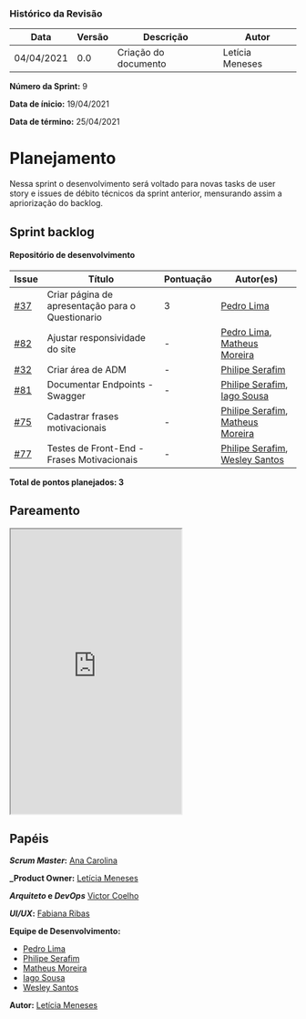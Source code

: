 ### Histórico da Revisão
| Data | Versão | Descrição | Autor |
|---|---|---|---|
| 04/04/2021| 0.0 |Criação do documento | Letícia Meneses |


**Número da Sprint:** 9

**Data de ínicio:** 19/04/2021

**Data de término:** 25/04/2021

# **Planejamento**
Nessa sprint o desenvolvimento será voltado para novas tasks de user story e issues de débito técnicos da sprint anterior, mensurando assim a apriorização do backlog.

## Sprint backlog

#### Repositório de desenvolvimento

| Issue | Título | Pontuação | Autor(es) |
|---|---|---|---|
|[#37](https://github.com/fga-eps-mds/2020.2-violeta-desenvolvimento/issues/37)| Criar página de apresentação para o Questionario | 3 | [Pedro Lima](https://github.com/pedrolimass) |
|[#82](https://github.com/fga-eps-mds/2020.2-Violeta-Desenvolvimento/issues/82)| Ajustar responsividade do site| - | [Pedro Lima](https://github.com/pedrolimass), [Matheus Moreira](https://github.com/mateus-lm)  |
[#32](https://github.com/fga-eps-mds/2020.2-Violeta-Desenvolvimento/issues/81)| Criar área de ADM | - | [Philipe Serafim](https://github.com/philipeserafim) |
[#81](https://github.com/fga-eps-mds/2020.2-Violeta-Desenvolvimento/issues/38)| Documentar Endpoints - Swagger | - | [Philipe Serafim](https://github.com/philipeserafim), [Iago Sousa](https://github.com/iasousa) |
[#75](https://github.com/fga-eps-mds/2020.2-Violeta-Desenvolvimento/issues/75)| Cadastrar frases motivacionais | - | [Philipe Serafim](https://github.com/philipeserafim), [Matheus Moreira](https://github.com/mateus-lm) |
[#77](https://github.com/fga-eps-mds/2020.2-Violeta-Desenvolvimento/issues/77)| Testes de Front-End - Frases Motivacionais | - | [Philipe Serafim](https://github.com/philipeserafim), [Wesley Santos](https://github.com/wesleysantos00) |
<b>Total de pontos planejados: 3 </b>

## Pareamento

<iframe weidth="100%" height="500" src="https://docs.google.com/spreadsheets/d/e/2PACX-1vSUvF3lwINiA2gmoZeLfAFfI-sgInnqEVf4oq7nkh3joRHfGQgwIc63ij0wCB5oJzGtZirY3eT-hLjK/pubhtml?gid=1221651040&amp;single=true&amp;widget=true&amp;headers=false"></iframe>


## Papéis

**_Scrum Master_:** [Ana Carolina](https://github.com/anacarolcs)

**_Product Owner:** [Letícia Meneses](https://github.com/mbslet)

**_Arquiteto_ e _DevOps_** [Victor Coelho](https://github.com/victorhdcoelho)

**_UI/UX_:** [Fabiana Ribas](https://github.com/FabianaRibas)

**Equipe de Desenvolvimento:**

- [Pedro Lima](https://github.com/pedrolimass)
- [Philipe Serafim](https://github.com/philipeserafim)
- [Matheus Moreira](https://github.com/mateus-lm)
- [Iago Sousa](https://github.com/iasousa)
- [Wesley Santos](https://github.com/wesleysantos00)

**Autor:** [Letícia Meneses](https://github.com/mbslet)


